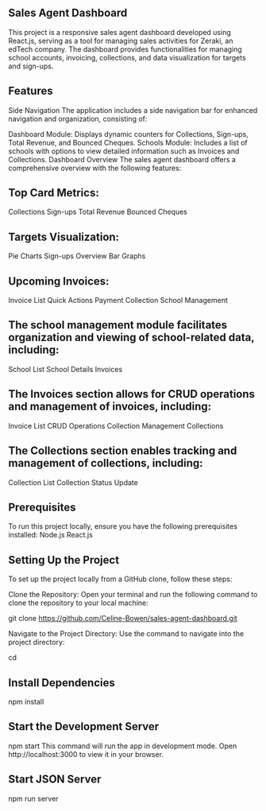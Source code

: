 ## Sales Agent Dashboard

This project is a responsive sales agent dashboard developed using React.js, serving as a tool for managing sales activities for Zeraki, an edTech company. The dashboard provides functionalities for managing school accounts, invoicing, collections, and data visualization for targets and sign-ups.

## Features

Side Navigation
The application includes a side navigation bar for enhanced navigation and organization, consisting of:

Dashboard Module: Displays dynamic counters for Collections, Sign-ups, Total Revenue, and Bounced Cheques.
Schools Module: Includes a list of schools with options to view detailed information such as Invoices and Collections.
Dashboard Overview
The sales agent dashboard offers a comprehensive overview with the following features:

## Top Card Metrics:

Collections
Sign-ups
Total Revenue
Bounced Cheques

## Targets Visualization:

Pie Charts
Sign-ups Overview
Bar Graphs

## Upcoming Invoices:

Invoice List
Quick Actions
Payment Collection
School Management

## The school management module facilitates organization and viewing of school-related data, including:

School List
School Details
Invoices

## The Invoices section allows for CRUD operations and management of invoices, including:

Invoice List
CRUD Operations
Collection Management
Collections

## The Collections section enables tracking and management of collections, including:

Collection List
Collection Status Update

## Prerequisites

To run this project locally, ensure you have the following prerequisites installed:
Node.js
React.js

## Setting Up the Project

To set up the project locally from a GitHub clone, follow these steps:

Clone the Repository: Open your terminal and run the following command to clone the repository to your local machine:

git clone https://github.com/Celine-Bowen/sales-agent-dashboard.git

Navigate to the Project Directory: Use the <cd> command to navigate into the project directory:

cd <sales-agent-dashboard>

## Install Dependencies

npm install

## Start the Development Server

npm start
This command will run the app in development mode. Open http://localhost:3000 to view it in your browser.

## Start JSON Server

npm run server

